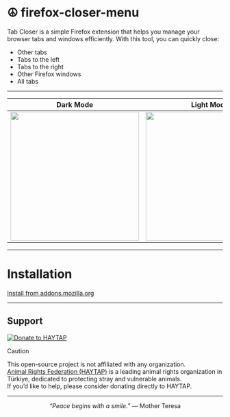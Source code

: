 # ☮️ firefox-closer-menu

Tab Closer is a simple Firefox extension that helps you manage your browser tabs and windows efficiently. With this tool, you can quickly close:

- Other tabs  
- Tabs to the left  
- Tabs to the right  
- Other Firefox windows
- All tabs

----------------------------------------------------------------------

| Dark Mode | Light Mode |
|-----------|------------|
| <img src="https://github.com/user-attachments/assets/02c79004-bdd9-4a33-a3be-f752dd7ebdb2" width="300"> | <img src="https://github.com/user-attachments/assets/9283d1b1-4d0c-4fc3-991b-f0fb642e216e" width="300"> |

----------------------------------------------------------------------

# Installation

<a href="https://addons.mozilla.org/tr/firefox/addon/closer-menu/"> Install from addons.mozilla.org</a>

----------------------------------------------------------------------

Support
--
[![Donate to HAYTAP](https://img.shields.io/badge/🐾_Donate-HAYTAP❤️-red?style=for-the-badge)](https://fonzip.com/haytap/bagis)
> [!CAUTION]
> This open-source project is not affiliated with any organization.  
> [Animal Rights Federation (HAYTAP)](https://www.haytap.org) is a leading animal rights organization in Türkiye, dedicated to protecting stray and vulnerable animals.  
> If you’d like to help, please consider donating directly to HAYTAP.

----------------------------------------------------------------------

<p align="center"> <i>“Peace begins with a smile.”</i> — Mother Teresa </p>
